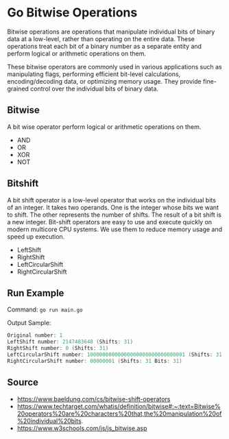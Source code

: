 # Go Bitwise Operations
Bitwise operations are operations that manipulate individual bits of binary data at a low-level, rather than operating on the entire data. These operations treat each bit of a binary number as a separate entity and perform logical or arithmetic operations on them.

These bitwise operators are commonly used in various applications such as manipulating flags, performing efficient bit-level calculations, encoding/decoding data, or optimizing memory usage. They provide fine-grained control over the individual bits of binary data.

## Bitwise
A bit wise operator perform logical or arithmetic operations on them.
- AND
- OR
- XOR
- NOT

## Bitshift
A bit shift operator is a low-level operator that works on the individual bits of an integer. It takes two operands. One is the integer whose bits we want to shift. The other represents the number of shifts. The result of a bit shift is a new integer. Bit-shift operators are easy to use and execute quickly on modern multicore CPU systems. We use them to reduce memory usage and speed up execution.
- LeftShift
- RightShift
- LeftCircularShift
- RightCircularShift

## Run Example
Command: `go run main.go`

Output Sample:
```go
Original number: 1
LeftShift number: 2147483648 (Shifts: 31)
RightShift number: 0 (Shifts: 31)
LeftCircularShift number: 10000000000000000000000000000001 (Shifts: 31 Bits: 31)
RightCircularShift number: 00000001 (Shifts: 31 Bits: 31)
```

## Source
- https://www.baeldung.com/cs/bitwise-shift-operators
- https://www.techtarget.com/whatis/definition/bitwise#:~:text=Bitwise%20operators%20are%20characters%20that,the%20manipulation%20of%20individual%20bits.
- https://www.w3schools.com/js/js_bitwise.asp